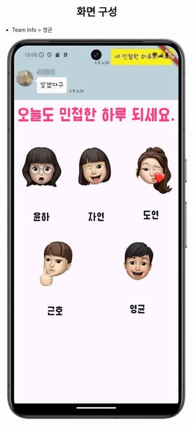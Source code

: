 <div align=center><h1>화면 구성</h1></div>

- Team Info > 영균
<div align=center>
    <img src="./Images/영균_TeamInfo_화면.png">
</div>
